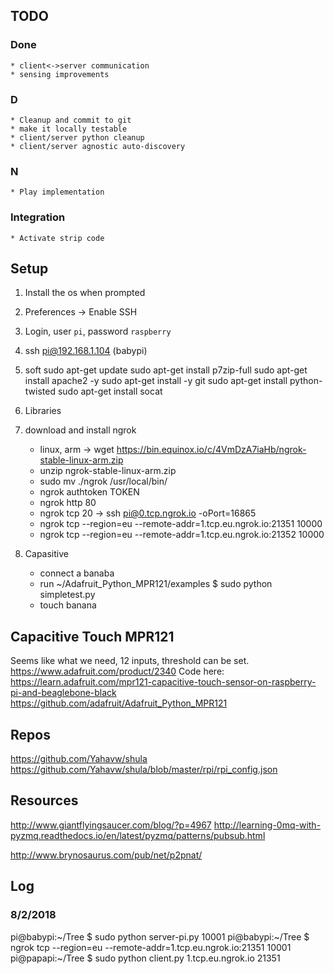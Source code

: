 ## TODO
### Done
	* client<->server communication
	* sensing improvements
### D
	* Cleanup and commit to git
	* make it locally testable
	* client/server python cleanup
	* client/server agnostic auto-discovery
### N
	* Play implementation

### Integration
	* Activate strip code
	 

## Setup
1) Install the os when prompted
2) Preferences -> Enable SSH
3) Login, user `pi`, password `raspberry`
4) ssh pi@192.168.1.104 (babypi)
5) soft
	sudo apt-get update
	sudo apt-get install p7zip-full
	sudo apt-get install apache2 -y
	sudo apt-get install -y git
	sudo apt-get install python-twisted
	sudo apt-get install socat
6) Libraries
	
7) download and install ngrok
	* linux, arm -> wget https://bin.equinox.io/c/4VmDzA7iaHb/ngrok-stable-linux-arm.zip
	* unzip ngrok-stable-linux-arm.zip
	* sudo mv ./ngrok /usr/local/bin/
	* ngrok authtoken TOKEN
	* ngrok http 80
	* ngrok tcp 20 -> ssh pi@0.tcp.ngrok.io -oPort=16865
	* ngrok tcp --region=eu --remote-addr=1.tcp.eu.ngrok.io:21351 10000
	* ngrok tcp --region=eu --remote-addr=1.tcp.eu.ngrok.io:21352 10000

8) Capasitive
	* connect a banaba
	* run ~/Adafruit_Python_MPR121/examples $ sudo python simpletest.py
	* touch banana

## Capacitive Touch MPR121
Seems like what we need, 12 inputs, threshold can be set.
https://www.adafruit.com/product/2340
Code here:
https://learn.adafruit.com/mpr121-capacitive-touch-sensor-on-raspberry-pi-and-beaglebone-black
https://github.com/adafruit/Adafruit_Python_MPR121


## Repos
https://github.com/Yahavw/shula
https://github.com/Yahavw/shula/blob/master/rpi/rpi_config.json

## Resources
http://www.giantflyingsaucer.com/blog/?p=4967
http://learning-0mq-with-pyzmq.readthedocs.io/en/latest/pyzmq/patterns/pubsub.html

http://www.brynosaurus.com/pub/net/p2pnat/


## Log
### 8/2/2018
pi@babypi:~/Tree $ sudo python server-pi.py 10001
pi@babypi:~/Tree $ ngrok tcp --region=eu --remote-addr=1.tcp.eu.ngrok.io:21351 10001
pi@papapi:~/Tree $ sudo python client.py 1.tcp.eu.ngrok.io 21351

